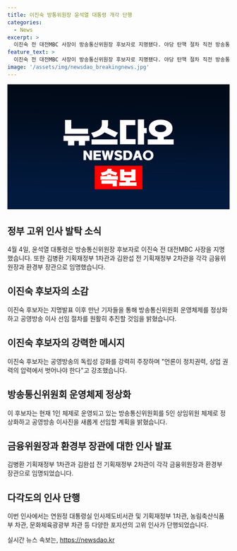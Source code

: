 ```yaml
---
title: 이진숙 방통위원장 윤석열 대통령 개각 단행
categories:
  - News
excerpt: >
  이진숙 전 대전MBC 사장이 방송통신위원장 후보자로 지명됐다. 야당 탄핵 절차 직전 방송통신위원장 사퇴 후 윤석열 대통령이 후보자 발탁. 공영방송 독립과 언론개혁 강조. 5인 상임위원 체제로 방송통신위원회 운영 정상화 및 공영방송 이사 교체 등 구상 제시. 경북대 출신이며 대통령, 장관급 등 9명의 신규 임명. 5인 상임위원 체제와 공영방송 이사 교체로 여야 갈등 예상.
feature_text: >
  이진숙 전 대전MBC 사장이 방송통신위원장 후보자로 지명됐다. 야당 탄핵 절차 직전 방송통신위원장 사퇴 후 윤석열 대통령이 후보자 발탁. 공영방송 독립과 언론개혁 강조. 5인 상임위원 체제로 방송통신위원회 운영 정상화 및 공영방송 이사 교체 등 구상 제시. 경북대 출신이며 대통령, 장관급 등 9명의 신규 임명. 5인 상임위원 체제와 공영방송 이사 교체로 여야 갈등 예상.
image: '/assets/img/newsdao_breakingnews.jpg'
---
```


<p><img src="/assets/img/newsdao_breakingnews.jpg" alt="bookingtag 속보" /></p>

<h2 data-ke-size="size26">정부 고위 인사 발탁 소식</h2>

<p data-ke-size="size16">4월 4일, 윤석열 대통령은 방송통신위원장 후보자로 이진숙 전 대전MBC 사장을 지명했습니다. 또한 김병환 기획재정부 1차관과 김완섭 전 기획재정부 2차관을 각각 금융위원장과 환경부 장관으로 임명했습니다.</p>

<h2 data-ke-size="size26">이진숙 후보자의 소감</h2>

<p data-ke-size="size16">이진숙 후보자는 지명발표 이후 만난 기자들을 통해 방송통신위원회 운영체제를 정상화하고 공영방송 이사 선임 절차를 원활히 추진할 것임을 밝혔습니다.</p>

<h2 data-ke-size="size26">이진숙 후보자의 강력한 메시지</h2>

<p data-ke-size="size16">이진숙 후보자는 공영방송의 독립성 강화를 강력히 주장하며 "언론이 정치권력, 상업 권력의 압력에서 벗어나야 한다"고 강조했습니다.</p>

<h2 data-ke-size="size26">방송통신위원회 운영체제 정상화</h2>

<p data-ke-size="size16">이 후보자는 현재 1인 체제로 운영되고 있는 방송통신위원회를 5인 상임위원 체제로 정상화하고 공영방송 이사진을 새롭게 선임할 계획을 밝혔습니다.</p>

<h2 data-ke-size="size26">금융위원장과 환경부 장관에 대한 인사 발표</h2>

<p data-ke-size="size16">김병환 기획재정부 1차관과 김완섭 전 기획재정부 2차관이 각각 금융위원장과 환경부 장관으로 임명되었습니다.</p>

<h2 data-ke-size="size26">다각도의 인사 단행</h2>

<p data-ke-size="size16">이번 인사에서는 연원정 대통령실 인사제도비서관 및 기획재정부 1차관, 농림축산식품부 차관, 문화체육광광부 차관 등 다양한 포지션의 고위 인사가 단행되었습니다.</p>
실시간 뉴스 속보는, <a href="https://newsdao.kr" rel="dofollow">https://newsdao.kr</a>


